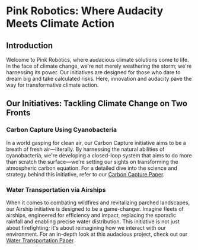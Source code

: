 # Pink Robotics: Where Audacity Meets Climate Action

## Introduction
Welcome to Pink Robotics, where audacious climate solutions come to life. In the face of climate change, we're not merely weathering the storm; we're harnessing its power. Our initiatives are designed for those who dare to dream big and take calculated risks. Here, innovation and audacity pave the way for transformative climate action.

## Our Initiatives: Tackling Climate Change on Two Fronts

### Carbon Capture Using Cyanobacteria
In a world gasping for clean air, our Carbon Capture initiative aims to be a breath of fresh air—literally. By harnessing the natural abilities of cyanobacteria, we're developing a closed-loop system that aims to do more than scratch the surface—we're setting our sights on transforming the atmospheric carbon equation. For a detailed dive into the science and strategy behind this initiative, refer to our [Carbon Capture Paper](CapbonCapture.md).

### Water Transportation via Airships
When it comes to combating wildfires and revitalizing parched landscapes, our Airship initiative is designed to be a game-changer. Imagine fleets of airships, engineered for efficiency and impact, replacing the sporadic rainfall and enabling precise water distribution. This initiative is not just about firefighting; it's about reimagining how we interact with our environment. For an in-depth look at this audacious project, check out our [Water Transportation Paper](WaterTransport.md).
